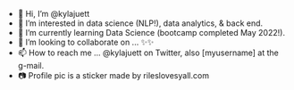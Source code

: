 - 👋 Hi, I’m @kylajuett
- 👀 I’m interested in data science (NLP!), data analytics, & back end.
- 🌱 I’m currently learning Data Science (bootcamp completed May 2022!).
- 💞️ I’m looking to collaborate on ... ✨✨
- 📫 How to reach me ... @kylajuett on Twitter, also [myusername] at the g-mail.
- 📷 Profile pic is a sticker made by rileslovesyall.com
